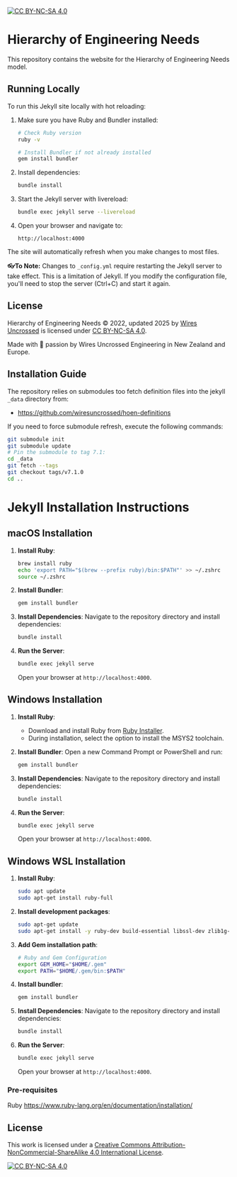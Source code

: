 [![CC BY-NC-SA 4.0][cc-by-nc-sa-shield]][cc-by-nc-sa]

# Hierarchy of Engineering Needs

This repository contains the website for the Hierarchy of Engineering Needs model.

## Running Locally

To run this Jekyll site locally with hot reloading:

1. Make sure you have Ruby and Bundler installed:
   ```bash
   # Check Ruby version
   ruby -v
   
   # Install Bundler if not already installed
   gem install bundler
   ```

2. Install dependencies:
   ```bash
   bundle install
   ```

3. Start the Jekyll server with livereload:
   ```bash
   bundle exec jekyll serve --livereload
   ```

4. Open your browser and navigate to:
   ```
   http://localhost:4000
   ```

The site will automatically refresh when you make changes to most files. 

**👓To Note:** Changes to `_config.yml` require restarting the Jekyll server to take effect. This is a limitation of Jekyll. If you modify the configuration file, you'll need to stop the server (Ctrl+C) and start it again.

## License

Hierarchy of Engineering Needs © 2022, updated 2025 by [Wires Uncrossed](https://wiresuncrossed.co.nz/model) is licensed under [CC BY-NC-SA 4.0](https://creativecommons.org/licenses/by-nc-sa/4.0/).

Made with 🥝 passion by Wires Uncrossed Engineering in New Zealand and Europe.

## Installation Guide
The repository relies on submodules
too fetch definition files into the
jekyll `_data` directory from:
- https://github.com/wiresuncrossed/hoen-definitions

If you need to force submodule refresh, execute the
following commands:

```bash
git submodule init
git submodule update
# Pin the submodule to tag 7.1:
cd _data
git fetch --tags
git checkout tags/v7.1.0
cd ..
```


# Jekyll Installation Instructions

## macOS Installation

1. **Install Ruby**:
   ```bash
   brew install ruby
   echo 'export PATH="$(brew --prefix ruby)/bin:$PATH"' >> ~/.zshrc
   source ~/.zshrc
   ```

2. **Install Bundler**:
   ```bash
   gem install bundler
   ```

3. **Install Dependencies**:
   Navigate to the repository directory and install dependencies:
   ```bash
   bundle install
   ```

4. **Run the Server**:
   ```bash
   bundle exec jekyll serve
   ```
   Open your browser at `http://localhost:4000`.

## Windows Installation

1. **Install Ruby**:
    - Download and install Ruby from [Ruby Installer](https://rubyinstaller.org/).
    - During installation, select the option to install the MSYS2 toolchain.

2. **Install Bundler**:
   Open a new Command Prompt or PowerShell and run:
   ```bash
   gem install bundler
   ```

3. **Install Dependencies**:
   Navigate to the repository directory and install dependencies:
   ```bash
   bundle install
   ```

4. **Run the Server**:
   ```bash
   bundle exec jekyll serve
   ```
   Open your browser at `http://localhost:4000`.

## Windows WSL Installation

1. **Install Ruby**:
   ```bash
   sudo apt update
   sudo apt-get install ruby-full
   ```
2. **Install development packages**:
   ```bash
   sudo apt-get update
   sudo apt-get install -y ruby-dev build-essential libssl-dev zlib1g-dev
   ```
3. **Add Gem installation path**:
   ```bash
   # Ruby and Gem Configuration
   export GEM_HOME="$HOME/.gem"
   export PATH="$HOME/.gem/bin:$PATH"
   ```
4. **Install bundler**:
   ```bash   
   gem install bundler
   ```

5. **Install Dependencies**:
   Navigate to the repository directory and install dependencies:
   ```bash
   bundle install
   ```

6. **Run the Server**:
   ```bash
   bundle exec jekyll serve
   ```
   Open your browser at `http://localhost:4000`.
### Pre-requisites

Ruby https://www.ruby-lang.org/en/documentation/installation/


## License
This work is licensed under a
[Creative Commons Attribution-NonCommercial-ShareAlike 4.0 International License][cc-by-nc-sa].

[![CC BY-NC-SA 4.0][cc-by-nc-sa-image]][cc-by-nc-sa]

[cc-by-nc-sa]: http://creativecommons.org/licenses/by-nc-sa/4.0/
[cc-by-nc-sa-image]: https://licensebuttons.net/l/by-nc-sa/4.0/88x31.png
[cc-by-nc-sa-shield]: https://img.shields.io/badge/License-CC%20BY--NC--SA%204.0-lightgrey.svg
